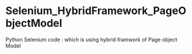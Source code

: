 # Selenium_HybridFramework_PageObjectModel
Python Selenium code : which is using hybrid framwork of Page object Model 
